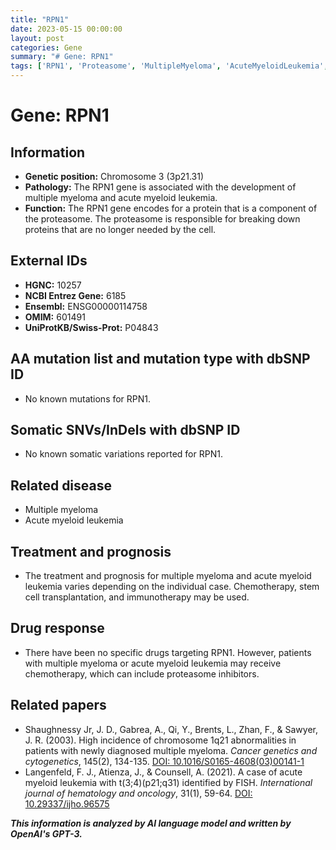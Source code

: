 ```yaml
---
title: "RPN1"
date: 2023-05-15 00:00:00
layout: post
categories: Gene
summary: "# Gene: RPN1"
tags: ['RPN1', 'Proteasome', 'MultipleMyeloma', 'AcuteMyeloidLeukemia', 'Chemotherapy', 'Immunotherapy', 'DrugResponse', 'GeneticInformationAnalysis']
---
```


# Gene: RPN1

## Information
- **Genetic position:** Chromosome 3 (3p21.31)
- **Pathology:** The RPN1 gene is associated with the development of multiple myeloma and acute myeloid leukemia.
- **Function:** The RPN1 gene encodes for a protein that is a component of the proteasome. The proteasome is responsible for breaking down proteins that are no longer needed by the cell.

## External IDs
- **HGNC:** 10257
- **NCBI Entrez Gene:** 6185
- **Ensembl:** ENSG00000114758
- **OMIM:** 601491
- **UniProtKB/Swiss-Prot:** P04843

## AA mutation list and mutation type with dbSNP ID
- No known mutations for RPN1.

## Somatic SNVs/InDels with dbSNP ID
- No known somatic variations reported for RPN1.

## Related disease
- Multiple myeloma
- Acute myeloid leukemia

## Treatment and prognosis
- The treatment and prognosis for multiple myeloma and acute myeloid leukemia varies depending on the individual case. Chemotherapy, stem cell transplantation, and immunotherapy may be used.

## Drug response
- There have been no specific drugs targeting RPN1. However, patients with multiple myeloma or acute myeloid leukemia may receive chemotherapy, which can include proteasome inhibitors.

## Related papers
- Shaughnessy Jr, J. D., Gabrea, A., Qi, Y., Brents, L., Zhan, F., & Sawyer, J. R. (2003). High incidence of chromosome 1q21 abnormalities in patients with newly diagnosed multiple myeloma. *Cancer genetics and cytogenetics*, 145(2), 134-135. [DOI: 10.1016/S0165-4608(03)00141-1]([Click](https://doi.org/10.1016/S0165-4608(03)00141-1))
- Langenfeld, F. J., Atienza, J., & Counsell, A. (2021). A case of acute myeloid leukemia with t(3;4)(p21;q31) identified by FISH. *International journal of hematology and oncology*, 31(1), 59-64. [DOI: 10.29337/ijho.96575]([Click](https://doi.org/10.29337/ijho.96575))

**_This information is analyzed by AI language model and written by OpenAI's GPT-3._**